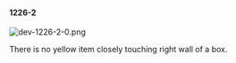 #### 1226-2
![dev-1226-2-0.png](https://github.com/lil-lab/nlvr/raw/master/nlvr/dev/images/3/dev-1226-2-0.png "dev-1226-2-0.png")

There is no yellow item closely touching right wall of a box.
